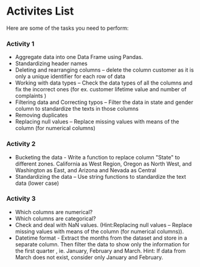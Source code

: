 # Activites List

Here are some of the tasks you need to perform:

### Activity 1

- Aggregate data into one Data Frame using Pandas.
- Standardizing header names
- Deleting and rearranging columns – delete the column customer as it is only a unique identifier for each row of data
- Working with data types – Check the data types of all the columns and fix the incorrect ones (for ex. customer lifetime value and number of complaints )
- Filtering data and Correcting typos – Filter the data in state and gender column to standardize the texts in those columns
- Removing duplicates
- Replacing null values – Replace missing values with means of the column (for numerical columns)

### Activity 2

- Bucketing the data - Write a function to replace column "State" to different zones. California as West Region, Oregon as North West, and Washington as East, and Arizona and Nevada as Central
- Standardizing the data – Use string functions to standardize the text data (lower case)

### Activity 3

- Which columns are numerical?
- Which columns are categorical?
- Check and deal with NaN values. (Hint:Replacing null values – Replace missing values with means of the column (for numerical columns)).
- Datetime format - Extract the months from the dataset and store in a separate column. Then filter the data to show only the information for the first quarter , ie. January, February and March. Hint: If data from March does not exist, consider only January and February.

